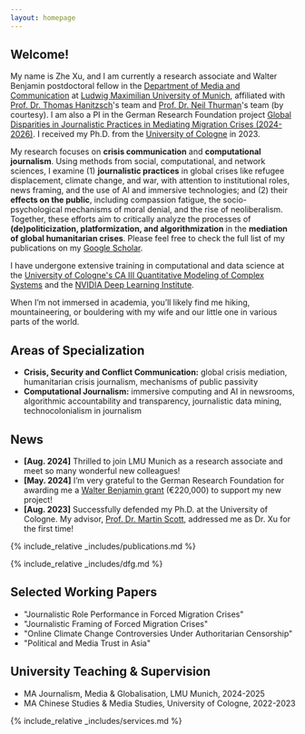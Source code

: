 ```yaml
---
layout: homepage
---
```


## Welcome!

My name is Zhe Xu, and I am currently a research associate and Walter Benjamin postdoctoral fellow in the [Department of Media and Communication](https://www.ifkw.uni-muenchen.de/index.html) at [Ludwig Maximilian University of Munich](https://www.lmu.de/en/), affiliated with [Prof. Dr. Thomas Hanitzsch](https://www.ifkw.uni-muenchen.de/organisation/personen/professoren/hanitzsch_thomas/index.html)'s team and [Prof. Dr. Neil Thurman](https://neilthurman.com/)'s team (by courtesy). I am also a PI in the German Research Foundation project [Global Disparities in Journalistic Practices in Mediating Migration Crises (2024-2026)](https://gepris.dfg.de/gepris/projekt/539233881?context=projekt&task=showDetail&id=539233881&). I received my Ph.D. from the [University of Cologne](https://portal.uni-koeln.de/es/uoc-home) in 2023.

My research focuses on **crisis communication** and **computational journalism**. Using methods from social, computational, and network sciences, I examine (1) **journalistic practices** in global crises like refugee displacement, climate change, and war, with attention to institutional roles, news framing, and the use of AI and immersive technologies; and (2) their **effects on the public**, including compassion fatigue, the socio-psychological mechanisms of moral denial, and the rise of neoliberalism. Together, these efforts aim to critically analyze the processes of **(de)politicization, platformization, and algorithmization** in the **mediation of global humanitarian crises**. Please feel free to check the full list of my publications on my [Google Scholar](https://scholar.google.de/citations?user=lxUyedYAAAAJ&hl=en&oi=sra).

I have undergone extensive training in computational and data science at the [University of Cologne's CA III Quantitative Modeling of Complex Systems](http://ml-school.uni-koeln.de/) and the [NVIDIA Deep Learning Institute](https://learn.nvidia.com/courses/course-detail?course_id=course-v1:DLI+C-FX-06+V2).

When I’m not immersed in academia, you’ll likely find me hiking, mountaineering, or bouldering with my wife and our little one in various parts of the world.

## Areas of Specialization

- **Crisis, Security and Conflict Communication:** global crisis mediation, humanitarian crisis journalism, mechanisms of public passivity
- **Computational Journalism:** immersive computing and AI in newsrooms, algorithmic accountability and transparency, journalistic data mining, technocolonialism in journalism

## News

- **[Aug. 2024]** Thrilled to join LMU Munich as a research associate and meet so many wonderful new colleagues!
- **[May. 2024]** I’m very grateful to the German Research Foundation for awarding me a [Walter Benjamin grant](https://www.dfg.de/en/research-funding/funding-opportunities/programmes/individual/walter-benjamin) (€220,000) to support my new project!
- **[Aug. 2023]** Successfully defended my Ph.D. at the University of Cologne. My advisor, [Prof. Dr. Martin Scott](https://research-portal.uea.ac.uk/en/persons/martin-scott), addressed me as Dr. Xu for the first time!

{% include_relative _includes/publications.md %}

{% include_relative _includes/dfg.md %}

## Selected Working Papers

- "Journalistic Role Performance in Forced Migration Crises"
- "Journalistic Framing of Forced Migration Crises"
- "Online Climate Change Controversies Under Authoritarian Censorship"
- "Political and Media Trust in Asia"

## University Teaching & Supervision

- MA Journalism, Media & Globalisation, LMU Munich, 2024-2025
- MA Chinese Studies & Media Studies, University of Cologne, 2022-2023

{% include_relative _includes/services.md %}
